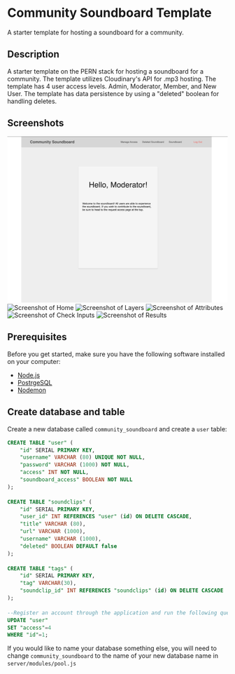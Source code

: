 # Community Soundboard Template

A starter template for hosting a soundboard for a community.

## Description

A starter template on the PERN stack for hosting a soundboard for a community. The template utilizes Cloudinary's API for .mp3 hosting. The template has 4 user access levels. Admin, Moderator, Member, and New User. The template has data persistence by using a "deleted" boolean for handling deletes.

## Screenshots
![Screenshot of Landing Page](/public/images/landingpage.png)
![Screenshot of Home](/public/images/home.png)
![Screenshot of Layers](/public/images/layers.png)
![Screenshot of Attributes](/public/images/attributes.png)
![Screenshot of Check Inputs](/public/images/checkinputs.png)
![Screenshot of Results](/public/images/results.png)

## Prerequisites

Before you get started, make sure you have the following software installed on your computer:

- [Node.js](https://nodejs.org/en/)
- [PostrgeSQL](https://www.postgresql.org/)
- [Nodemon](https://nodemon.io/)

## Create database and table

Create a new database called `community_soundboard` and create a `user` table:

```SQL
CREATE TABLE "user" (
    "id" SERIAL PRIMARY KEY,
    "username" VARCHAR (80) UNIQUE NOT NULL,
    "password" VARCHAR (1000) NOT NULL,
    "access" INT NOT NULL,
    "soundboard_access" BOOLEAN NOT NULL
);

CREATE TABLE "soundclips" (
	"id" SERIAL PRIMARY KEY,
	"user_id" INT REFERENCES "user" (id) ON DELETE CASCADE,
	"title" VARCHAR (80),
	"url" VARCHAR (1000),
	"username" VARCHAR (1000),
	"deleted" BOOLEAN DEFAULT false
);

CREATE TABLE "tags" (
	"id" SERIAL PRIMARY KEY,
	"tag" VARCHAR(30),
	"soundclip_id" INT REFERENCES "soundclips" (id) ON DELETE CASCADE
);

--Register an account through the application and run the following query to set that account as an admin.
UPDATE "user"
SET "access"=4
WHERE "id"=1;
```

If you would like to name your database something else, you will need to change `community_soundboard` to the name of your new database name in `server/modules/pool.js`
